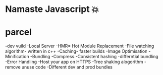 # Namaste Javascript 💥

# parcel
-dev vuild
-Local Server
-HMR= Hot Module Replacement 
-File watching algorithm- written in c++
-Caching- faster builds
-Image Optimisation
-Minification
-Bundling
-Compress
-Consistent hashing
-differntial bundling
-Error Handling
-Host your app on HTTPS
-Tree shaking alogorithm - remove unuse code 
-Different dev and prod bundles

